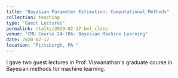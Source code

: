 ```yaml
---
title: "Bayesian Parameter Estimation: Computational Methods"
collection: teaching
type: "Guest Lectures"
permalink: /talks/2020-02-17-bml_class
venue: "CMU Course 24-786: Bayesian Machine Learning"
date: 2020-02-17
location: "Pittsburgh, PA "
---
```


I gave two guest lectures in Prof. Viswanathan&apos;s graduate course in Bayesian methods for machine learning.

